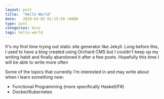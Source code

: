 ```yaml
---
layout: post
title:  "Hello World"
date:   2018-03-02 01:15:59 +0800
type: post
categories: misc
tags: hello-world
---
```


It's my first time trying out static site generator like Jekyll. Long before this, I used to have a blog created using Orchard CMS but I couldn't keep up my writing habit and finally abandoned it after a few posts. Hopefully this time I will be able to write more often

Some of the topics that currently I'm interested in and may write about when I learn something new:

- Functional Programming (more specifically Haskell/F#)
- Docker/Kubernetes
